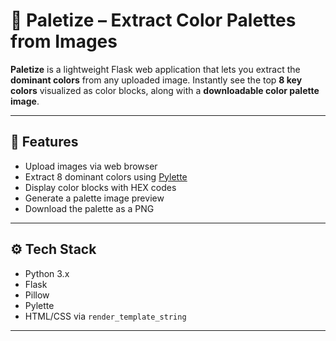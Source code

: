 # 🎨 Paletize – Extract Color Palettes from Images

**Paletize** is a lightweight Flask web application that lets you extract the **dominant colors** from any uploaded image. Instantly see the top **8 key colors** visualized as color blocks, along with a **downloadable color palette image**.

---

## 🚀 Features

- Upload images via web browser
- Extract 8 dominant colors using [Pylette](https://github.com/qTipTip/Pylette)
- Display color blocks with HEX codes
- Generate a palette image preview
- Download the palette as a PNG

---

## ⚙️ Tech Stack

- Python 3.x
- Flask
- Pillow
- Pylette
- HTML/CSS via `render_template_string`

---
